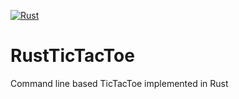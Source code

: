 [![Rust](https://github.com/rherrmannr/RustTicTacToe/actions/workflows/rust.yml/badge.svg)](https://github.com/rherrmannr/RustTicTacToe/actions/workflows/rust.yml)
# RustTicTacToe
Command line based TicTacToe implemented in Rust
